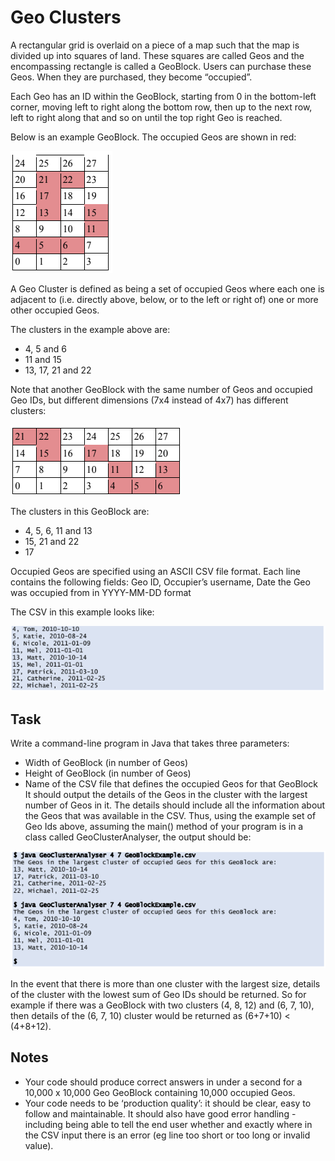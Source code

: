 # Geo Clusters
A rectangular grid is overlaid on a piece of a map such that the map is divided up into squares of land. These squares
are called Geos and the encompassing rectangle is called a GeoBlock. Users can purchase these Geos. When they are
purchased, they become “occupied”.

Each Geo has an ID within the GeoBlock, starting from 0 in the bottom-left corner, moving left to right along the
bottom row, then up to the next row, left to right along that and so on until the top right Geo is reached.

Below is an example GeoBlock. The occupied Geos are shown in red:

![alt text](images/geo_example_1.png)

A Geo Cluster is defined as being a set of occupied Geos where each one is adjacent to (i.e. directly above, below, or
to the left or right of) one or more other occupied Geos.

The clusters in the example above are:

- 4, 5 and 6
- 11 and 15
- 13, 17, 21 and 22

Note that another GeoBlock with the same number of Geos and occupied Geo IDs, but different dimensions (7x4
instead of 4x7) has different clusters:

![alt text](images/geo_example_2.png)

The clusters in this GeoBlock are:
- 4, 5, 6, 11 and 13
- 15, 21 and 22
- 17

Occupied Geos are specified using an ASCII CSV file format. Each line contains the following fields:
Geo ID, Occupier’s username, Date the Geo was occupied from in YYYY-MM-DD format

The CSV in this example looks like:

![alt text](images/input_example.png)

## Task
Write a command-line program in Java that takes three parameters:
- Width of GeoBlock (in number of Geos)
- Height of GeoBlock (in number of Geos)
- Name of the CSV file that defines the occupied Geos for that GeoBlock
It should output the details of the Geos in the cluster with the largest number of Geos in it. The details should
include all the information about the Geos that was available in the CSV. Thus, using the example set of Geo Ids
above, assuming the main() method of your program is in a class called GeoClusterAnalyser, the output should be:

![alt text](images/output_example.png)

In the event that there is more than one cluster with the largest size, details of the cluster with the lowest sum of
Geo IDs should be returned. So for example if there was a GeoBlock with two clusters (4, 8, 12) and (6, 7, 10), then
details of the (6, 7, 10) cluster would be returned as (6+7+10) < (4+8+12).

## Notes
- Your code should produce correct answers in under a second for a 10,000 x 10,000 Geo GeoBlock containing
10,000 occupied Geos.
- Your code needs to be ‘production quality’: it should be clear, easy to follow and maintainable. It should also
have good error handling - including being able to tell the end user whether and exactly where in the CSV
input there is an error (eg line too short or too long or invalid value).
